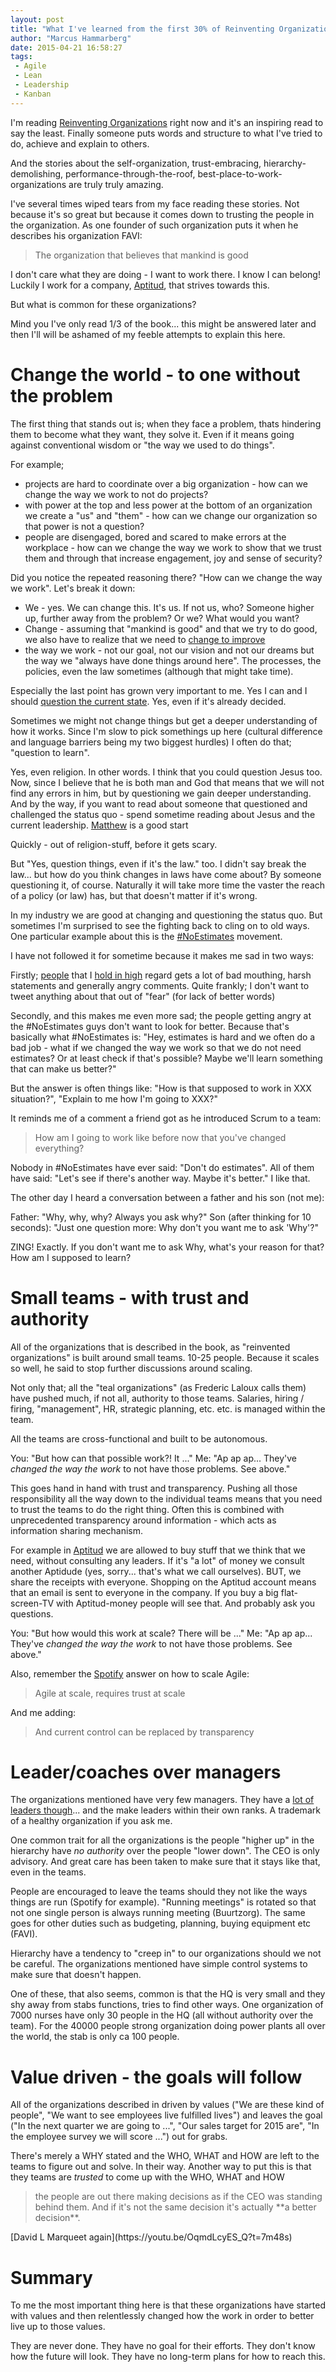 ```yaml
---
layout: post
title: "What I've learned from the first 30% of Reinventing Organizations"
author: "Marcus Hammarberg"
date: 2015-04-21 16:58:27
tags:
 - Agile
 - Lean
 - Leadership
 - Kanban
---
```


I'm reading [Reinventing Organizations](www.amazon.com/Reinventing-Organizations-Frederic-Laloux/dp/2960133501) right now and it's an inspiring read to say the least. Finally someone puts words and structure to what I've tried to do, achieve and explain to others.

And the stories about the self-organization, trust-embracing, hierarchy-demolishing, performance-through-the-roof, best-place-to-work-organizations are truly truly amazing.

I've several times wiped tears from my face reading these stories. Not because it's so great but because it comes down to trusting the people in the organization. As one founder of such organization puts it when he describes his organization FAVI:

<blockquote>The organization that believes that mankind is good</blockquote>

I don't care what they are doing - I want to work there. I know I can belong! Luckily I work for a company, [Aptitud](http://aptitud.se), that strives towards this.

But what is common for these organizations?

Mind you I've only read 1/3 of the book... this might be answered later and then I'll will be ashamed of my feeble attempts to explain this here.

<a name='more'></a>

# Change the world - to one without the problem
The first thing that stands out is; when they face a problem, thats hindering them to become what they want, they solve it. Even if it means going against conventional wisdom or "the way we used to do things".

For example;

* projects are hard to coordinate over a big organization - how can we change the way we work to not do projects?
* with power at the top and less power at the bottom of an organization we create a "us" and "them" - how can we change our organization so that power is not a question?
* people are disengaged, bored and scared to make errors at the workplace - how can we change the way we work to show that we trust them and through that increase engagement, joy and sense of security?

Did you notice the repeated reasoning there? "How can we change the way we work". Let's break it down:

* We - yes. We can change this. It's us. If not us, who? Someone higher up, further away from the problem? Or we? What would you want?
* Change - assuming that "mankind is good" and that we try to do good, we also have to realize that we need to [change to improve](/2015/01/improving-means-changing.html)
* the way we work - not our goal, not our vision and not our dreams but the way we "always have done things around here". The processes, the policies, even the law sometimes (although that might take time).

Especially the last point has grown very important to me. Yes I can and I should [question the current state](/2015/04/please-question-the-process.html). Yes, even if it's already decided.

Sometimes we might not change things but get a deeper understanding of how it works. Since I'm slow to pick somethings up here (cultural difference and language barriers being my two biggest hurdles) I often do that; "question to learn".

Yes, even religion. In other words. I think that you could question Jesus too. Now, since I believe that he is both man and God that means that we will not find any errors in him, but by questioning we gain deeper understanding. And by the way, if you want to read about someone that questioned and challenged the status quo - spend sometime reading about Jesus and the current leadership. [Matthew](https://www.biblegateway.com/passage/?search=Matthew+1&version=NIV) is a good start

Quickly - out of religion-stuff, before it gets scary.

But "Yes, question things, even if it's the law." too. I didn't say break the law... but how do you think changes in laws have come about? By someone questioning it, of course. Naturally it will take more time the vaster the reach of a policy (or law) has, but that doesn't matter if it's wrong.

In my industry we are good at changing and questioning the status quo. But sometimes I'm surprised to see the fighting back to cling on to old ways. One particular example about this is the [#NoEstimates](https://twitter.com/hashtag/NoEstimates?src=hash) movement.

I have not followed it for sometime because it makes me sad in two ways:

Firstly; [people](https://twitter.com/woodyzuill) that I [hold in high](https://twitter.com/duarte_vasco) regard gets a lot of bad mouthing, harsh statements and generally angry comments. Quite frankly; I don't want to tweet anything about that out of "fear" (for lack of better words)

Secondly, and this makes me even more sad; the people getting angry at the #NoEstimates guys don't want to look for better. Because that's basically what #NoEstimates is: "Hey, estimates is hard and we often do a bad job - what if we changed the way we work so that we do not need estimates? Or at least check if that's possible? Maybe we'll learn something that can make us better?"

But the answer is often things like: "How is that supposed to work in XXX situation?", "Explain to me how I'm going to XXX?"

It reminds me of a comment a friend got as he introduced Scrum to a team:

<blockquote>How am I going to work like before now that you've changed everything?</blockquote>

Nobody in #NoEstimates have ever said: "Don't do estimates". All of them have said: "Let's see if there's another way. Maybe it's better."
I like that.

The other day I heard a conversation between a father and his son (not me):

Father: "Why, why, why? Always you ask why?"
Son (after thinking for 10 seconds): "Just one question more: Why don't you want me to ask 'Why'?"

ZING! Exactly. If you don't want me to ask Why, what's your reason for that? How am I supposed to learn?

# Small teams - with trust and authority
All of the organizations that is described in the book, as "reinvented organizations" is built around small teams. 10-25 people. Because it scales so well, he said to stop further discussions around scaling.

Not only that; all the "teal organizations" (as Frederic Laloux calls them) have pushed much, if not all, authority to those teams. Salaries, hiring / firing, "management", HR, strategic planning, etc. etc. is managed within the team.

All the teams are cross-functional and built to be autonomous.

You: "But how can that possible work?! It ..."
Me: "Ap ap ap... They've *changed the way the work* to not have those problems. See above."

This goes hand in hand with trust and transparency. Pushing all those responsibility all the way down to the individual teams means that you need to trust the teams to do the right thing. Often this is combined with unprecedented transparency around information - which acts as information sharing mechanism.

For example in [Aptitud](http://www.aptitud.se) we are allowed to buy stuff that we think that we need, without consulting any leaders. If it's "a lot" of money we consult another Aptidude (yes, sorry... that's what we call ourselves). BUT, we share the receipts with everyone. Shopping on the Aptitud account means that an email is sent to everyone in the company. If you buy a big flat-screen-TV with Aptitud-money people will see that. And probably ask you questions.

You: "But how would this work at scale? There will be ..."
Me: "Ap ap ap... They've *changed the way the work* to not have those problems. See above."

Also, remember the [Spotify](http://www.spotify.com) answer on how to scale Agile:

<blockquote>Agile at scale, requires trust at scale</blockquote>

And me adding:

<blockquote>And current control can be replaced by transparency</blockquote>

# Leader/coaches over managers
The organizations mentioned have very few managers. They have a [lot of leaders though](http://www.marcusoft.net/2015/01/leadership---not-management.html)... and the make leaders within their own ranks. A trademark of a healthy organization if you ask me.

One common trait for all the organizations is the people "higher up" in the hierarchy have *no authority* over the people "lower down". The CEO is only advisory. And great care has been taken to make sure that it stays like that, even in the teams.

People are encouraged to leave the teams should they not like the ways things are run (Spotify for example). "Running meetings" is rotated so that not one single person is always running meeting (Buurtzorg). The same goes for other duties such as budgeting, planning, buying equipment etc (FAVI).

Hierarchy have a tendency to "creep in" to our organizations should we not be careful. The organizations mentioned have simple control systems to make sure that doesn't happen.

One of these, that also seems, common is that the HQ is very small and they shy away from stabs functions, tries to find other ways. One organization of 7000 nurses have only 30 people in the HQ (all without authority over the team). For the 40000 people strong organization doing power plants all over the world, the stab is only ca 100 people.

# Value driven - the goals will follow
All of the organizations described in driven by values ("We are these kind of people", "We want to see employees live fulfilled lives") and leaves the goal ("In the next quarter we are going to ...", "Our sales target for 2015 are", "In the employee survey we will score ...") out for grabs.

There's merely a WHY stated and the WHO, WHAT and HOW are left to the teams to figure out and solve. In their way. Another way to put this is that they teams are *trusted* to come up with the WHO, WHAT and HOW

<blockquote>the people are out there making decisions as if the CEO was standing behind them. And if it's not the same decision it's actually **a better decision**.</blockquote>
[David L Marqueet again](https://youtu.be/OqmdLcyES_Q?t=7m48s)

# Summary
To me the most important thing here is that these organizations have started with values and then relentlessly changed how the work in order to better live up to those values.

They are never done. They have no goal for their efforts. They don't know how the future will look. They have no long-term plans for how to reach this.